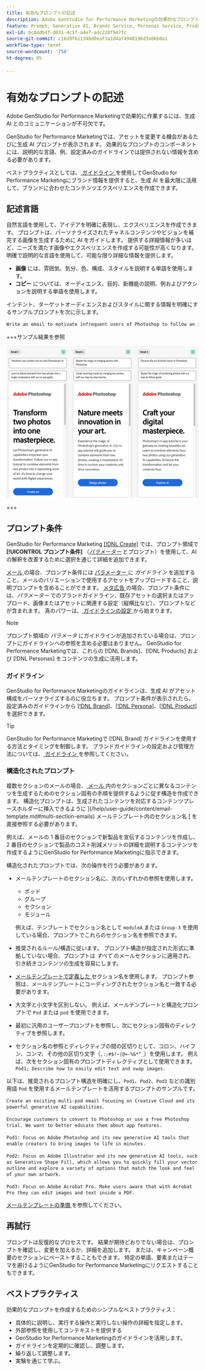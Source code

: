 ```yaml
---
title: 有効なプロンプトの記述
description: Adobe GenStudio for Performance Marketingの効果的なプロンプトを記述する方法を説明します。
feature: Prompt, Generative AI, Brands Service, Personas Service, Products Service, Guidelines
exl-id: 0cd4db4f-d031-4c1f-a4e7-adc220f947fc
source-git-commit: c16d9f611348d0eaf3a1d4af4948196d3a06b0a1
workflow-type: tm+mt
source-wordcount: '758'
ht-degree: 0%

---
```


# 有効なプロンプトの記述

Adobe GenStudio for Performance Marketingで効果的に作業するには、生成 AI とのコミュニケーションが不可欠です。

GenStudio for Performance Marketingでは、アセットを変更する機会があるたびに生成 AI プロンプトが表示されます。 効果的なプロンプトのコンポーネントには、説明的な言語、例、設定済みのガイドラインでは提供されない情報を含める必要があります。

ベストプラクティスとしては、[ ガイドライン ](/help/user-guide/guidelines/overview.md) を使用してGenStudio for Performance Marketingにブランド情報を提供すると、生成 AI を最大限に活用して、ブランドに合わせたコンテンツエクスペリエンスを作成できます。

## 記述言語

自然言語を使用して、アイデアを明確に表現し、エクスペリエンスを作成できます。 プロンプトは、パーソナライズされたチャネルコンテンツやビジョンを補完する画像を生成するために AI をガイドします。 提供する詳細情報が多いほど、ニーズを満たす画像やエクスペリエンスを作成する可能性が高くなります。 明確で説明的な言語を使用して、可能な限り詳細な情報を提供します。

- **画像** には、雰囲気、気分、色、構成、スタイルを説明する単語を使用します。
- **コピー** については、オーディエンス、目的、新機能の説明、例およびアクションを説明する単語を使用します。

インテント、ターゲットオーディエンスおよびスタイルに関する情報を明確にするサンプルプロンプトを次に示します。

```bash
Write an email to motivate infrequent users of Photoshop to follow an in-app tutorial that teaches them to combine elements of two photos into a beautiful work of art. Highlight the generative AI capabilities of Photoshop and use references to natural imagery.
```

+++サンプル結果を参照

![ 生成された 3 通のメール ](/help/assets/sample-email.png)

+++

## プロンプト条件

GenStudio for Performance Marketing [[!DNL Create]](/help/user-guide/create/overview.md) では、プロンプト領域で **[!UICONTROL プロンプト条件]** （[_パラメーター_](/help/user-guide/create/overview.md#parameters) とプロンプト）を使用して、AI の解釈を改善するために選択を通じて詳細を追加できます。

[ メール ](/help/user-guide/create/email-experiences.md) の場合、プロンプト条件には [ パラメーター ](/help/user-guide/guidelines/overview.md) に _ガイドライン_ を追加すること、メールのバリエーションで使用するアセットをアップロードすること、説明プロンプトを含めることができます。 [ メタ広告 ](/help/tutorials/create-meta-ad.md) の場合、プロンプト条件には、_パラメーター_ でのブランドガイドライン、既存アセットの選択またはアップロード、画像またはアセットに関連する設定（縦横比など）、プロンプトなどが含まれます。 真のパワーは、[ ガイドラインの設定 ](/help/user-guide/guidelines/add-guidelines.md) から始まります。

>[!NOTE]
>
>プロンプト領域の _パラメータ_ にガイドラインが追加されている場合は、プロンプトにガイドラインへの参照を含める必要はありません。 GenStudio for Performance Marketingでは、これらの [!DNL Brands]、[!DNL Products] および [!DNL Personas] をコンテンツの生成に活用します。

### ガイドライン

GenStudio for Performance Marketingのガイドラインは、生成 AI がアセット構成をパーソナライズするのに役立ちます。 プロンプト条件が表示されたら、設定済みのガイドラインから [[!DNL Brand]](/help/user-guide/guidelines/brands.md)、[[!DNL Persona]](/help/user-guide/guidelines/personas.md)、[[!DNL Product]](/help/user-guide/guidelines/products.md) を選択できます。

>[!TIP]
>
>GenStudio for Performance Marketingで [!DNL Brand] ガイドラインを使用する方法とタイミングを制御します。 ブランドガイドラインの設定および管理方法については、[ ガイドライン ](/help/user-guide/guidelines/overview.md) を参照してください。

### 構造化されたプロンプト

複数セクションのメールの場合、[ メール ](/help/user-guide/create/email-experiences.md) 内のセクションごとに異なるコンテンツを生成するためのセクション固有の手順を提供するように促す構造を作成できます。 構造化プロンプトは、生成されたコンテンツを対応するコンテンツプレースホルダーに挿入できるように ](/help/user-guide/content/email-template.md#multi-section-emails) メールテンプレート内のセクション名 [ を直接参照する必要があります。

例えば、メールの 1 番目のセクションで新製品を宣伝するコンテンツを作成し、2 番目のセクションで製品のコスト削減メリットの詳細を説明するコンテンツを作成するようにGenStudio for Performance Marketingに指示できます。

構造化されたプロンプトでは、次の操作を行う必要があります。

- メールテンプレートのセクション名に、次のいずれかの参照を使用します。
   - ポッド
   - グループ
   - セクション
   - モジュール

  例えば、テンプレートでセクション名として `moduleA` または `Group-3` を使用している場合、プロンプトでこれらのセクション名を参照できます。

- 推奨されるルール/構造に従います。 プロンプト構造が指定された形式に準拠していない場合、プロンプトは *すべて* のメールセクションに適用され、引き続きコンテンツの生成を容易にします。
- [ メールテンプレートで定義した ](/help/user-guide/content/email-template.md#code-an-email-template) セクション名を使用します。 プロンプト参照は、メールテンプレートにコーディングされたセクション名と一致する必要があります。
- 大文字と小文字を区別しない。 例えば、メールテンプレートと構造化プロンプトで `Pod` または `pod` を使用できます。
- 最初に汎用のユーザープロンプトを参照し、次にセクション固有のディレクティブを参照します。
- セクション名の参照とディレクティブの間の区切りとして、コロン、ハイフン、コンマ、その他の区切り文字（`,:;#$!~|@=-%&*^_`）を使用します。 例えば、次をセクション固有のプロンプトディレクティブとして使用できます。`Pod1; Describe how to easily edit text and swap images.`

以下は、推奨されるプロンプト構造を明確にし、`Pod1`、`Pod2`、`Pod3` などの識別用語 `Pod` を使用するメールテンプレートを活用するプロンプトのサンプルです。

```properties
Create an exciting multi-pod email focusing on Creative Cloud and its powerful generative AI capabilities.

Encourage customers to convert to Photoshop or use a free Photoshop trial. We want to better educate them about app features.

Pod1: Focus on Adobe Photoshop and its new generative AI tools that enable creators to bring images to life in minutes.

Pod2: Focus on Adobe Illustrator and its new generative AI tools, such as Generative Shape Fill, which allows you to quickly fill your vector outline and explore a variety of options that match the look and feel of your own artwork.

Pod3: Focus on Adobe Acrobat Pro. Make users aware that with Acrobat Pro they can edit images and text inside a PDF.
```

[ メールテンプレートの準備 ](/help/user-guide/content/email-template.md#code-an-email-template) を参照してください。

## 再試行

プロンプトは反復的なプロセスです。 結果が期待どおりでない場合は、プロンプトを確認し、変更を加えるか、詳細を追加します。 または、キャンペーン概要のセクションにペーストすることもできます。 特定の単語、要素またはテーマを避けるようにGenStudio for Performance Marketingにリクエストすることもできます。

## ベストプラクティス

効果的なプロンプトを作成するためのシンプルなベストプラクティス：

- 具体的に説明し、実行する操作と実行しない操作の詳細を指定します。
- 外部参照を使用してコンテキストを提供する
- GenStudio for Performance Marketingのガイドラインを活用します。
- ガイドラインを定期的に確認し、調整します。
- 繰り返して調整します。
- 実験を通じて学ぶ。

